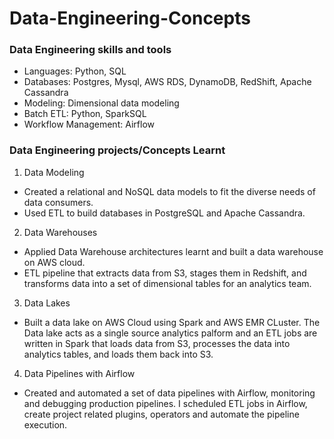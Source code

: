 # Data-Engineering-Concepts

### Data Engineering skills and tools
* Languages: Python, SQL
*  Databases: Postgres, Mysql, AWS RDS, DynamoDB, RedShift, Apache Cassandra
* Modeling: Dimensional data modeling
* Batch ETL: Python, SparkSQL
* Workflow Management: Airflow

### Data Engineering projects/Concepts Learnt
1. Data Modeling
  * Created a relational and NoSQL data models to fit the diverse needs of data consumers. 
  * Used ETL to build databases in PostgreSQL and Apache Cassandra.
2. Data Warehouses
  * Applied Data Warehouse architectures learnt and built a data warehouse on AWS cloud. 
  * ETL pipeline that extracts data from S3, stages them in Redshift, and transforms data into a set of dimensional tables for an analytics team.
3. Data Lakes
  * Built a data lake on AWS Cloud using Spark and AWS EMR CLuster. The Data lake acts as a single source analytics palform and an ETL jobs are written in Spark that loads data from S3, processes the data into analytics tables, and loads them back into S3.
4. Data Pipelines with Airflow
  * Created and automated a set of data pipelines with Airflow, monitoring and debugging production pipelines. I scheduled ETL jobs in Airflow, create project related  plugins, operators and automate the pipeline execution.

